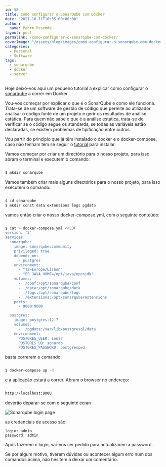 ```yaml
---
id: 58
title: Como configurar o SonarQube com Docker
date: "2021-10-11T10:35:00+00:00"
author:
  name: Pedro Resende
layout: post
permalink: /como-configurar-o-sonarqube-com-docker/
coverImage: "/assets/blog/images/como-configurar-o-sonarqube-com-docker/sq.webp"
categories:
  - Personal
  - Software
tags:
  - sonarqube
  - docker
  - server
---
```


Hoje deixo-vos aqui um pequeno tutorial a explicar como configurar o [sonarqube](https://www.sonarqube.org) a correr em Docker.

Vou-vos começar por explicar o que é o SonarQube e como ele funciona. Trata-se de um software de gestão de código que permite ao utilizador analisar o código fonte de um projeto e gerir os resultados de análise estática. Para quem não sabe o que é a
análise estática, trata-se de verificar se o código segue os standards, se todas
as variáveis estão declaradas, se existem problemas de tipificação entre outros.

Vou partir do principio que já têm instalado o docker e o docker-compose, caso não tenham têm se seguir o [tutorial](https://www.digitalocean.com/community/tutorials/how-to-install-and-use-docker-on-ubuntu-18-04) para instalar.

Vamos começar por criar um directório para o nosso projeto, para isso abram o terminal e executem o comando:

```bash

$ mkdir sonarqube
```

Vamos também criar mais alguns directórios para o nosso projeto, para isso executem o comando:

```bash

$ cd sonarqube
$ mkdir const data extensions logs pgdata
```

vamos então criar o nosso docker-compose.yml, com o seguinte conteúdo:

```bash

$ cat > docker-compose.yml <<EOF
version: '3'
services:
  sonarqube:
    image: sonarqube:community
    privileged: true
    depends_on:
      - postgres
    environment:
      - "TZ=Europe/Lisbon"
      - "ES_JAVA_HOME=/opt/java/openjdk"
    volumes:
      - ./conf:/opt/sonarqube/conf
      - ./data:/opt/sonarqube/data
      - ./logs:/opt/sonarqube/logs
      - ./extensions:/opt/sonarqube/extensions
    ports:
      - 9000:9000

  postgres:
    image: postgres:12.7
    volumes:
      - ./pgdata:/var/lib/postgresql/data
    environment:
      POSTGRES_USER: sonar
      POSTGRES_DB: sonardb
      POSTGRES_PASSWORD: postgrespwd
```

basta correrem o comando:

```bash

$ docker-compose up -d
```

e a aplicação estará a correr. Abram o browser no endereço:

```bash

http://localhost:9000
```

deverão deparar-se com o seguinte ecran

![Sonarqube login page](/assets/blog/images/como-configurar-o-sonarqube-com-docker/login.png)

as credenciais de acesso são:

```
login: admin
password: admin
```

Após fazerem o login, vai-vos ser pedido para actualizarem a password.

Se por algum motivo, tiverem dúvidas ou acontecer algum erro num dos comandos acima, não hesitem a deixar um comentário.
